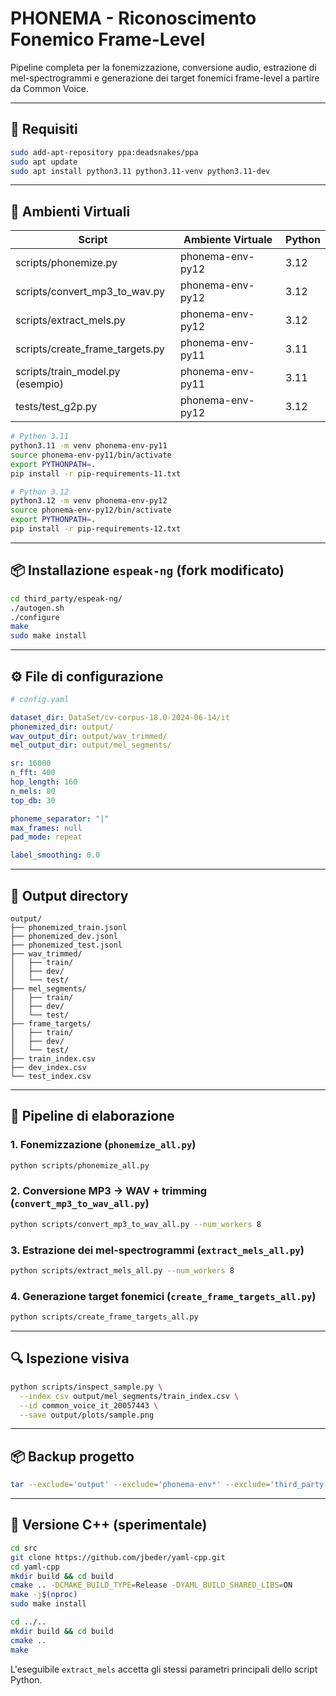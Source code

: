 # PHONEMA - Riconoscimento Fonemico Frame-Level

Pipeline completa per la fonemizzazione, conversione audio, estrazione di mel-spectrogrammi e generazione dei target fonemici frame-level a partire da Common Voice.

---

## 🔧 Requisiti

```bash
sudo add-apt-repository ppa:deadsnakes/ppa
sudo apt update
sudo apt install python3.11 python3.11-venv python3.11-dev
```

---

## 🧪 Ambienti Virtuali

| Script                           | Ambiente Virtuale  | Python |
|----------------------------------|---------------------|--------|
| scripts/phonemize.py             | phonema-env-py12    | 3.12   |
| scripts/convert_mp3_to_wav.py    | phonema-env-py12    | 3.12   |
| scripts/extract_mels.py          | phonema-env-py12    | 3.12   |
| scripts/create_frame_targets.py  | phonema-env-py11    | 3.11   |
| scripts/train_model.py (esempio) | phonema-env-py11    | 3.11   |
| tests/test_g2p.py                | phonema-env-py12    | 3.12   |

```bash
# Python 3.11
python3.11 -m venv phonema-env-py11
source phonema-env-py11/bin/activate
export PYTHONPATH=.
pip install -r pip-requirements-11.txt

# Python 3.12
python3.12 -m venv phonema-env-py12
source phonema-env-py12/bin/activate
export PYTHONPATH=.
pip install -r pip-requirements-12.txt
```

---

## 📦 Installazione `espeak-ng` (fork modificato)

```bash
cd third_party/espeak-ng/
./autogen.sh
./configure
make
sudo make install
```

---

## ⚙️ File di configurazione

```yaml
# config.yaml

dataset_dir: DataSet/cv-corpus-18.0-2024-06-14/it
phonemized_dir: output/
wav_output_dir: output/wav_trimmed/
mel_output_dir: output/mel_segments/

sr: 16000
n_fft: 400
hop_length: 160
n_mels: 80
top_db: 30

phoneme_separator: "|"
max_frames: null
pad_mode: repeat

label_smoothing: 0.0
```

---

## 📁 Output directory

```
output/
├── phonemized_train.jsonl
├── phonemized_dev.jsonl
├── phonemized_test.jsonl
├── wav_trimmed/
│   ├── train/
│   ├── dev/
│   └── test/
├── mel_segments/
│   ├── train/
│   ├── dev/
│   └── test/
├── frame_targets/
│   ├── train/
│   ├── dev/
│   └── test/
├── train_index.csv
├── dev_index.csv
└── test_index.csv
```

---

## 🧵 Pipeline di elaborazione

### 1. Fonemizzazione (`phonemize_all.py`)
```bash
python scripts/phonemize_all.py
```

### 2. Conversione MP3 → WAV + trimming (`convert_mp3_to_wav_all.py`)
```bash
python scripts/convert_mp3_to_wav_all.py --num_workers 8
```

### 3. Estrazione dei mel-spectrogrammi (`extract_mels_all.py`)
```bash
python scripts/extract_mels_all.py --num_workers 8
```

### 4. Generazione target fonemici (`create_frame_targets_all.py`)
```bash
python scripts/create_frame_targets_all.py
```

---

## 🔍 Ispezione visiva

```bash
python scripts/inspect_sample.py \
  --index_csv output/mel_segments/train_index.csv \
  --id common_voice_it_20057443 \
  --save output/plots/sample.png
```

---

## 📦 Backup progetto

```bash
tar --exclude='output' --exclude='phonema-env*' --exclude='third_party' --exclude='.git' -czvf phonema_project.tar.gz .
```

---

## 🧪 Versione C++ (sperimentale)

```bash
cd src
git clone https://github.com/jbeder/yaml-cpp.git
cd yaml-cpp
mkdir build && cd build
cmake .. -DCMAKE_BUILD_TYPE=Release -DYAML_BUILD_SHARED_LIBS=ON
make -j$(nproc)
sudo make install

cd ../..
mkdir build && cd build
cmake ..
make
```

L'eseguibile `extract_mels` accetta gli stessi parametri principali dello script Python.

